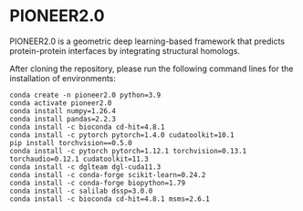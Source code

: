 # PIONEER2.0
PIONEER2.0 is a geometric deep learning-based framework that predicts protein-protein interfaces by integrating structural homologs.

After cloning the repository, please run the following command lines for the installation of environments:
```
conda create -n pioneer2.0 python=3.9
conda activate pioneer2.0
conda install numpy=1.26.4
conda install pandas=2.2.3
conda install -c bioconda cd-hit=4.8.1
conda install -c pytorch pytorch=1.4.0 cudatoolkit=10.1
pip install torchvision==0.5.0
conda install -c pytorch pytorch=1.12.1 torchvision=0.13.1 torchaudio=0.12.1 cudatoolkit=11.3
conda install -c dglteam dgl-cuda11.3
conda install -c conda-forge scikit-learn=0.24.2
conda install -c conda-forge biopython=1.79
conda install -c salilab dssp=3.0.0
conda install -c bioconda cd-hit=4.8.1 msms=2.6.1
```
